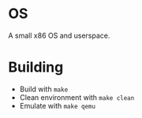 # OS
A small x86 OS and userspace.

# Building
* Build with `make`
* Clean environment with `make clean`
* Emulate with `make qemu`

